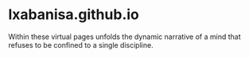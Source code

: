 # lxabanisa.github.io
Within these virtual pages unfolds the dynamic narrative of a mind that refuses to be confined to a single discipline.
